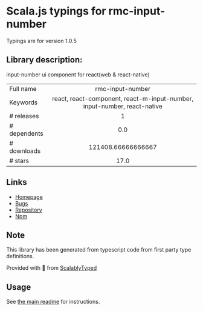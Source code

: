 
# Scala.js typings for rmc-input-number

Typings are for version 1.0.5

## Library description:
input-number ui component for react(web & react-native)

|                    |                 |
| ------------------ | :-------------: |
| Full name          | rmc-input-number |
| Keywords           | react, react-component, react-m-input-number, input-number, react-native |
| # releases         | 1 |
| # dependents       | 0.0 |
| # downloads        | 121408.66666666667 |
| # stars            | 17.0 |

## Links
- [Homepage](https://github.com/react-component/m-input-number)
- [Bugs](http://github.com/react-component/m-input-number/issues)
- [Repository](https://github.com/react-component/m-input-number)
- [Npm](https://www.npmjs.com/package/rmc-input-number)
    


## Note
This library has been generated from typescript code from first party type definitions.

Provided with :purple_heart: from [ScalablyTyped](https://github.com/oyvindberg/ScalablyTyped)

## Usage
See [the main readme](../../readme.md) for instructions.


